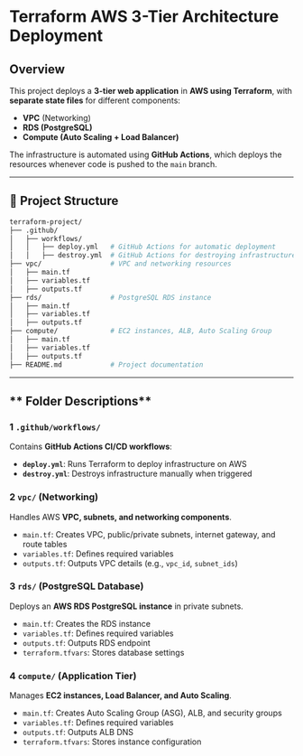 # **Terraform AWS 3-Tier Architecture Deployment**

## **Overview**

This project deploys a **3-tier web application** in **AWS using Terraform**, with **separate state files** for different components:
- **VPC** (Networking)
- **RDS (PostgreSQL)**
- **Compute (Auto Scaling + Load Balancer)**

The infrastructure is automated using **GitHub Actions**, which deploys the resources whenever code is pushed to the `main` branch.

---

## **📂 Project Structure**
```bash
terraform-project/
├── .github/
│   ├── workflows/
│   │   ├── deploy.yml   # GitHub Actions for automatic deployment
│   │   ├── destroy.yml  # GitHub Actions for destroying infrastructure
├── vpc/                 # VPC and networking resources
│   ├── main.tf
│   ├── variables.tf
│   ├── outputs.tf
├── rds/                 # PostgreSQL RDS instance
│   ├── main.tf
│   ├── variables.tf
│   ├── outputs.tf
├── compute/             # EC2 instances, ALB, Auto Scaling Group
│   ├── main.tf
│   ├── variables.tf
│   ├── outputs.tf
├── README.md            # Project documentation
```

---

## ** Folder Descriptions**
### **1 `.github/workflows/`**
Contains **GitHub Actions CI/CD workflows**:
- **`deploy.yml`**: Runs Terraform to deploy infrastructure on AWS
- **`destroy.yml`**: Destroys infrastructure manually when triggered

### **2 `vpc/` (Networking)**
Handles AWS **VPC, subnets, and networking components**.
- `main.tf`: Creates VPC, public/private subnets, internet gateway, and route tables
- `variables.tf`: Defines required variables
- `outputs.tf`: Outputs VPC details (e.g., `vpc_id`, `subnet_ids`)

### **3 `rds/` (PostgreSQL Database)**
Deploys an **AWS RDS PostgreSQL instance** in private subnets.
- `main.tf`: Creates the RDS instance
- `variables.tf`: Defines required variables
- `outputs.tf`: Outputs RDS endpoint
- `terraform.tfvars`: Stores database settings

### **4 `compute/` (Application Tier)**
Manages **EC2 instances, Load Balancer, and Auto Scaling**.
- `main.tf`: Creates Auto Scaling Group (ASG), ALB, and security groups
- `variables.tf`: Defines required variables
- `outputs.tf`: Outputs ALB DNS
- `terraform.tfvars`: Stores instance configuration

